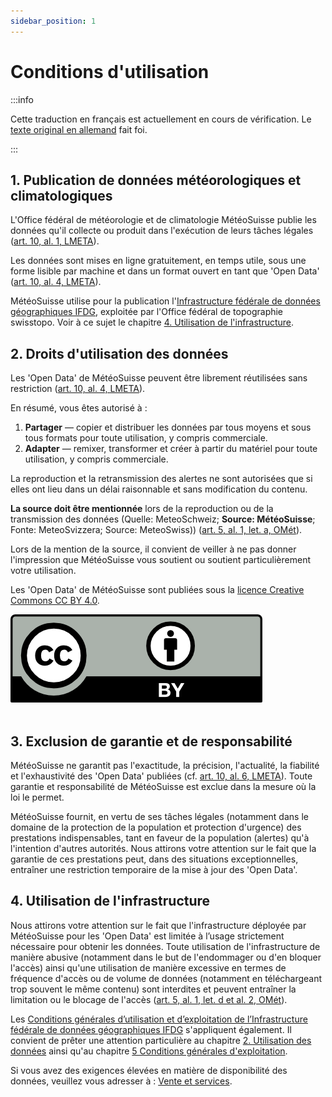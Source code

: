 ```yaml
---
sidebar_position: 1
---
```


# Conditions d'utilisation

:::info

Cette traduction en français est actuellement en cours de vérification. Le [texte original en allemand](https://opendatadocs.meteoswiss.ch/de/general/terms-of-use) fait foi.

:::

## 1. Publication de données météorologiques et climatologiques
L'Office fédéral de météorologie et de climatologie MétéoSuisse publie les données qu'il collecte ou produit dans l'exécution de leurs tâches légales ([art. 10, al. 1, LMETA](https://www.fedlex.admin.ch/eli/cc/2023/682/fr#art_10)).

Les données sont mises en ligne gratuitement, en temps utile, sous une forme lisible par machine et dans un format ouvert en tant que 'Open Data' ([art. 10, al. 4, LMETA](https://www.fedlex.admin.ch/eli/cc/2023/682/fr#art_10)).

MétéoSuisse utilise pour la publication l'[Infrastructure fédérale de données géographiques IFDG](https://www.geo.admin.ch/fr/impressum-responsabilites-et-contacts), exploitée par l'Office fédéral de topographie swisstopo. Voir à ce sujet le chapitre [4. Utilisation de l'infrastructure](#4-utilisation-de-linfrastructure). 



## 2. Droits d'utilisation des données
Les 'Open Data' de MétéoSuisse peuvent être librement réutilisées sans restriction ([art. 10, al. 4, LMETA](https://www.fedlex.admin.ch/eli/cc/2023/682/fr#art_10)).

En résumé, vous êtes autorisé à :
1. **Partager** — copier et distribuer les données par tous moyens et sous tous formats pour toute utilisation, y compris commerciale.
2. **Adapter** — remixer, transformer et créer à partir du matériel pour toute utilisation, y compris commerciale.

La reproduction et la retransmission des alertes ne sont autorisées que si elles ont lieu dans un délai raisonnable et sans modification du contenu.

**La source doit être mentionnée** lors de la reproduction ou de la transmission des données (Quelle: MeteoSchweiz; **Source: MétéoSuisse**; Fonte: MeteoSvizzera; Source: MeteoSwiss)) ([art. 5, al. 1, let. a, OMét](https://www.fedlex.admin.ch/eli/cc/2024/452/fr#art_5)). 

Lors de la mention de la source, il convient de veiller à ne pas donner l'impression que MétéoSuisse vous soutient ou soutient particulièrement votre utilisation.

Les 'Open Data' de MétéoSuisse sont publiées sous la [licence Creative Commons CC BY 4.0](https://creativecommons.org/licenses/by/4.0/deed.fr).

![CC BY Logo](./static/docs_img/cc-by.png) <br></br>



## 3. Exclusion de garantie et de responsabilité

MétéoSuisse ne garantit pas l'exactitude, la précision, l'actualité, la fiabilité et l'exhaustivité des 'Open Data' publiées (cf. [art. 10, al. 6, LMETA](https://www.fedlex.admin.ch/eli/cc/2023/682/fr#art_10)). Toute garantie et responsabilité de MétéoSuisse est exclue dans la mesure où la loi le permet.

MétéoSuisse fournit, en vertu de ses tâches légales (notamment dans le domaine de la protection de la population et protection d'urgence) des prestations indispensables, tant en faveur de la population (alertes) qu'à l'intention d'autres autorités. Nous attirons votre attention sur le fait que la garantie de ces prestations peut, dans des situations exceptionnelles, entraîner une restriction temporaire de la mise à jour des 'Open Data'.



## 4. Utilisation de l'infrastructure
Nous attirons votre attention sur le fait que l'infrastructure déployée par MétéoSuisse pour les 'Open Data' est limitée à l’usage strictement nécessaire pour obtenir les données. Toute utilisation de l'infrastructure de manière abusive (notamment dans le but de l'endommager ou d'en bloquer l'accès) ainsi qu'une utilisation de manière excessive en termes de fréquence d'accès ou de volume de données (notamment en téléchargeant trop souvent le même contenu) sont interdites et peuvent entraîner la limitation ou le blocage de l'accès ([art. 5, al. 1, let. d et al. 2, OMét](https://www.fedlex.admin.ch/eli/cc/2024/452/fr#art_5)).

Les [Conditions générales d’utilisation et d’exploitation de l’Infrastructure fédérale de données géographiques IFDG](https://www.geo.admin.ch/fr/conditions-generales-utilisation-ifdg) s'appliquent également. Il convient de prêter une attention particulière au chapitre [2. Utilisation des données](https://www.geo.admin.ch/fr/conditions-generales-utilisation-ifdg#2.-Utilisation-des-donn%C3%A9es) ainsi qu'au chapitre [5 Conditions générales d'exploitation](https://www.geo.admin.ch/fr/conditions-generales-utilisation-ifdg#5-Conditions-g%C3%A9n%C3%A9rales-d'exploitation).

Si vous avez des exigences élevées en matière de disponibilité des données, veuillez vous adresser à : [Vente et services](https://www.meteosuisse.admin.ch/portrait/contact/formulaire-de-contact.html).
